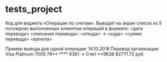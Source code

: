 # tests_project
Код для виджета «Операции по счетам». 
Выводит на экран список из 5 последних выполненных клиентом операций в формате:
<дата перевода> <описание перевода>
<откуда> -> <куда>
<сумма перевода> <валюта>

Пример вывода для одной операции:
14.10.2018 Перевод организации
Visa Platinum 7000 79** **** 6361 -> Счет **9638
82771.72 руб.

